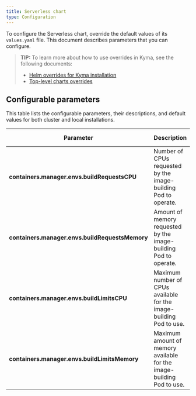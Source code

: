 ```yaml
---
title: Serverless chart
type: Configuration
---
```


To configure the Serverless chart, override the default values of its `values.yaml` file. This document describes parameters that you can configure.

>**TIP:** To learn more about how to use overrides in Kyma, see the following documents:
>* [Helm overrides for Kyma installation](/root/kyma/#configuration-helm-overrides-for-kyma-installation)
>* [Top-level charts overrides](/root/kyma/#configuration-helm-overrides-for-kyma-installation-top-level-charts-overrides)

## Configurable parameters

This table lists the configurable parameters, their descriptions, and default values for both cluster and local installations.

| Parameter | Description | Default value | Minikube override |
|-----------|-------------|---------------|---------------|
| **containers.manager.envs.buildRequestsCPU** | Number of CPUs requested by the image-building Pod to operate. | `700m` | `100m`|
| **containers.manager.envs.buildRequestsMemory** | Amount of memory requested by the image-building Pod to operate.  | `700Mi` | `200Mi` |
| **containers.manager.envs.buildLimitsCPU** | Maximum number of CPUs available for the image-building Pod to use. | `1100m` | `200m` |
| **containers.manager.envs.buildLimitsMemory** | Maximum amount of memory available for the image-building Pod to use. | `1100Mi` | `400Mi` |
